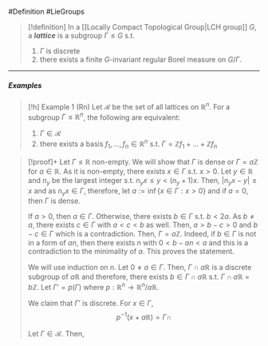 #Definition #LieGroups 

> [!definition]
> In a [[Locally Compact Topological Group|LCH group]] $G$, a ***lattice*** is a subgroup $\Gamma\leq G$ s.t. 
> 1. $\Gamma$ is discrete
> 2. there exists a finite $G$-invariant regular Borel measure on $G / \Gamma$.
---
##### Examples
> [!h] Example 1 (Rn)
> Let $\mathcal{R}$ be the set of all lattices on $\mathbb{R}^n$. For a subgroup $\Gamma\leq \mathbb{R}^n$, the following are equivalent:
> 1. $\Gamma\in \mathcal{R}$
> 2. there exists a basis $f_{1},\dots,f_{n}\in \mathbb{R}^n$ s.t. $\Gamma=\mathbb{Z}f_{1}+\dots+\mathbb{Z}f_{n}$

> [!proof]+
> Let $\Gamma\leq \mathbb{R}$ non-empty. We will show that $\Gamma$ is dense or $\Gamma=a\mathbb{Z}$ for $a\in \mathbb{R}$. As it is non-empty, there exists $x\in \Gamma$ s.t. $x>0$. Let $y\in \mathbb{R}$ and $n_{y}$ be the largest integer s.t. $n_{y}x\leq y<(n_{y}+1)x$. Then, $\left| n_{y}x-y \right|\leq x$ and as $n_{y}x\in \Gamma$, therefore, let $a:=\inf\{ x\in \Gamma: x>0 \}$ and if $a=0$, then $\Gamma$ is dense.
> 
> If $a>0$, then $a\in \Gamma$. Otherwise, there exists $b\in \Gamma$ s.t. $b<2a$. As $b\neq a$, there exists $c\in \Gamma$ with $a<c<b$ as well. Then, $a>b-c>0$ and $b-c\in \Gamma$ which is a contradiction. Then, $\Gamma=a\mathbb{Z}$. Indeed, if $b\in \Gamma$ is not in a form of $an$, then there exists $n$ with $0<b-an<a$ and this is a contradiction to the minimality of $a$. This proves the statement.
> 
> We will use induction on $n$. Let $0\neq a\in \Gamma$. Then, $\Gamma \cap a\mathbb{R}$ is a discrete subgroup of $a\mathbb{R}$ and therefore, there exists $b\in \Gamma \cap a\mathbb{R}$ s.t. $\Gamma \cap a\mathbb{R}=b\mathbb{Z}$. Let $\Gamma'=p(\Gamma )$ where $p:\mathbb{R}^n\to \mathbb{R}^n /a\mathbb{R}$. 
> 
> We claim that $\Gamma'$ is discrete. For $x\in \Gamma$, $$p ^{-1}(x+a\mathbb{R})=\Gamma \cap$$
> 
> Let $\Gamma\in \mathcal{R}$. Then, 